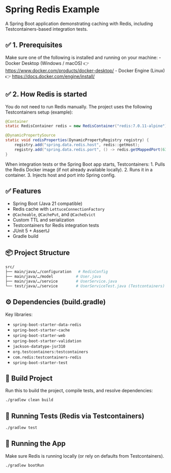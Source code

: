 # Spring Redis Example

A Spring Boot application demonstrating caching with Redis, including Testcontainers-based integration tests.

## ✅ 1. Prerequisites

Make sure one of the following is installed and running on your machine:
	- Docker Desktop (Windows / macOS)
👉 https://www.docker.com/products/docker-desktop/
	- Docker Engine (Linux)
👉 https://docs.docker.com/engine/install/

## ✅ 2. How Redis is started

You do not need to run Redis manually.
The project uses the following Testcontainers setup (example):

```java
@Container
static RedisContainer redis = new RedisContainer("redis:7.0.11-alpine");

@DynamicPropertySource
static void redisProperties(DynamicPropertyRegistry registry) {
    registry.add("spring.data.redis.host", redis::getHost);
    registry.add("spring.data.redis.port", () -> redis.getMappedPort(6379));
}
```

When integration tests or the Spring Boot app starts, Testcontainers:
	1.	Pulls the Redis Docker image (if not already available locally).
	2.	Runs it in a container.
	3.	Injects host and port into Spring config.



## ✅ Features
- Spring Boot (Java 21 compatible)
- Redis cache with `LettuceConnectionFactory`
- `@Cacheable`, `@CachePut`, and `@CacheEvict`
- Custom TTL and serialization
- Testcontainers for Redis integration tests
- JUnit 5 + AssertJ
- Gradle build

## 📦 Project Structure
```bash
src/
├── main/java/…/configuration   # RedisConfig
├── main/java/…/model          # User.java
├── main/java/…/service        # UserService.java
└── test/java/…/service        # UserServiceTest.java (Testcontainers)
```

## ⚙️ Dependencies (build.gradle)

Key libraries:
- `spring-boot-starter-data-redis`
- `spring-boot-starter-cache`
- `spring-boot-starter-web`
- `spring-boot-starter-validation`
- `jackson-datatype-jsr310`
- `org.testcontainers:testcontainers`
- `com.redis:testcontainers-redis`
- `spring-boot-starter-test`

## 🔨 Build Project

Run this to build the project, compile tests, and resolve dependencies:

```bash
./gradlew clean build
```

## 🧪 Running Tests (Redis via Testcontainers)
```bash
./gradlew test
```

## 🚀 Running the App

Make sure Redis is running locally (or rely on defaults from Testcontainers).

```bash
./gradlew bootRun
```
